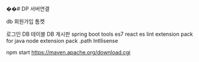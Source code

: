 ��#   D P 
 
 서버연결

db
회원가입
톰켓

로그인
DB 테이블
DB 게시판
spring boot tools
es7 react
es lint
extension pack for java
node extension pack
.path Intllisense

npm start
https://maven.apache.org/download.cgi
